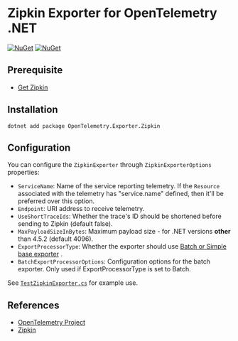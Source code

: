 # Zipkin Exporter for OpenTelemetry .NET

[![NuGet](https://img.shields.io/nuget/v/OpenTelemetry.Exporter.Zipkin.svg)](https://www.nuget.org/packages/OpenTelemetry.Exporter.Zipkin)
[![NuGet](https://img.shields.io/nuget/dt/OpenTelemetry.Exporter.Zipkin.svg)](https://www.nuget.org/packages/OpenTelemetry.Exporter.Zipkin)

## Prerequisite

* [Get Zipkin](https://zipkin.io/pages/quickstart.html)

## Installation

```shell
dotnet add package OpenTelemetry.Exporter.Zipkin
```

## Configuration

You can configure the `ZipkinExporter` through
`ZipkinExporterOptions` properties:

* `ServiceName`: Name of the service reporting telemetry. If the `Resource`
   associated with the telemetry has "service.name" defined, then it'll be
   preferred over this option.
* `Endpoint`: URI address to receive telemetry.
* `UseShortTraceIds`: Whether the trace's ID should be shortened before
   sending to Zipkin (default false).
* `MaxPayloadSizeInBytes`: Maximum payload size - for .NET versions
   **other** than 4.5.2 (default 4096).
* `ExportProcessorType`: Whether the exporter should use
  [Batch or Simple base exporter](https://github.com/open-telemetry/opentelemetry-dotnet/tree/master/src/OpenTelemetry#introduction)
  .
* `BatchExportProcessorOptions`: Configuration options for the batch exporter.
  Only used if ExportProcessorType is set to Batch.

See
[`TestZipkinExporter.cs`](../../examples/Console/TestZipkinExporter.cs)
for example use.

## References

* [OpenTelemetry Project](https://opentelemetry.io/)
* [Zipkin](https://zipkin.io)
